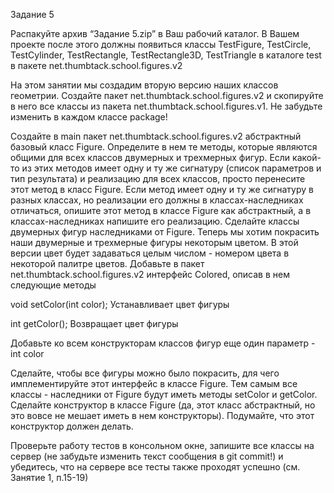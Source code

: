 Задание 5

Распакуйте архив “Задание 5.zip” в Ваш рабочий каталог.  В Вашем проекте после этого должны появиться классы TestFigure, TestCircle, TestCylinder, TestRectangle, TestRectangle3D, TestTriangle в каталоге  test в пакете net.thumbtack.school.figures.v2

На этом занятии мы создадим вторую версию наших классов геометрии. 
Создайте пакет net.thumbtack.school.figures.v2 и скопируйте в него  все классы  из пакета net.thumbtack.school.figures.v1. Не забудьте изменить в каждом классе package!

Создайте в main пакет net.thumbtack.school.figures.v2 абстрактный базовый класс Figure. Определите в нем те методы, которые являются общими для всех классов двумерных и трехмерных фигур. Если какой-то из этих методов имеет одну и ту же сигнатуру (список параметров и тип результата) и реализацию для всех классов, просто перенесите этот метод в класс Figure. Если метод имеет одну и ту же сигнатуру в разных классах, но реализации его должны в классах-наследниках отличаться, опишите этот метод в классе Figure как абстрактный, а в классах-наследниках напишите его реализацию. Сделайте классы двумерных фигур наследниками от Figure.
Теперь мы хотим покрасить наши двумерные и трехмерные фигуры некоторым цветом. В этой версии цвет будет задаваться целым числом - номером цвета в некоторой палитре цветов.
Добавьте в пакет net.thumbtack.school.figures.v2 интерфейс Colored, описав в нем следующие методы

void setColor(int color);
Устанавливает цвет фигуры

int getColor();
Возвращает цвет фигуры

Добавьте ко всем конструкторам классов фигур еще один параметр - int color

Сделайте, чтобы все фигуры можно было покрасить, для чего имплементируйте этот интерфейс в классе Figure. Тем самым все классы - наследники от Figure будут иметь методы setColor и getColor.
Сделайте конструктор в классе Figure (да, этот класс абстрактный, но это вовсе не мешает иметь в нем конструкторы). Подумайте, что этот конструктор должен делать.

Проверьте работу тестов в консольном окне, запишите все классы на сервер (не забудьте изменить текст сообщения в git commit!) и убедитесь, что на сервере все тесты также проходят успешно (см. Занятие 1, п.15-19)


